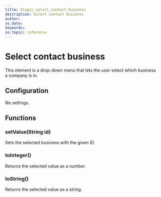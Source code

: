 ```yaml
---
title: blogic_select_contact_business
description: Select contact business
author:
so.date:
keywords:
so.topic: reference
---
```


# Select contact business

This element is a drop-down menu that lets the user select which business a company is in.

## Configuration

No settings.

## Functions

### setValue(String id)

Sets the selected business with the given ID.

### toInteger()

Returns the selected value as a number.

### toString()

Returns the selected value as a string.
